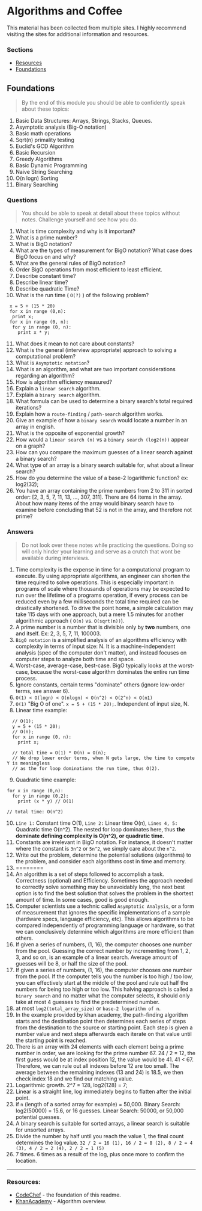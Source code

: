# Algorithms and Coffee

This material has been collected from multiple sites. I highly recommend visiting the sites for additional information and resources.

### Sections

- [Resources](#resources)
- [Foundations](#foundations)

## Foundations

[](#foundations)

> By the end of this module you should be able to confidently speak about these topics:

1. Basic Data Structures: Arrays, Strings, Stacks, Queues.
2. Asymptotic analysis (Big-O notation)
3. Basic math operations
4. Sqrt(n) primality testing
5. Euclid's GCD Algorithm
6. Basic Recursion
7. Greedy Algorithms
8. Basic Dynamic Programming
9. Naive String Searching
10. O(n logn) Sorting
11. Binary Searching

### Questions

> You should be able to speak at detail about these topics without notes. Challenge yourself and see how you do.

1. What is time complexity and why is it important?
2. What is a prime number?
3. What is BigO notation?
4. What are the types of measurement for BigO notation? What case does BigO focus on and why?
5. What are the general rules of BigO notation?
6. Order BigO operations from most efficient to least efficient.
7. Describe constant time?
8. Describe linear time?
9. Describe quadratic Time?
10. What is the run time ( `O(?)` ) of the following problem?

```node
 x = 5 + (15 * 20)
 for x in range (0,n):
  print x;
 for x in range (0, n):
  for y in range (0, n):
    print x * y;
```

11. What does it mean to not care about constants?
12. What is the general (interview appropriate) approach to solving a computational problem?
13. What is `Asymptotic notation`?
14. What is an algorithm, and what are two important considerations regarding an algorithm?
15. How is algorithm efficiency measured?
16. Explain a `linear search` algorithm.
17. Explain a `binary search` algorithm.
18. What formula can be used to determine a binary search's total required iterations?
19. Explain how a `route-finding` / `path-search` algorithm works.
20. Give an example of how a `binary search` would locate a number in an array in english.
21. What is the opposite of exponential growth?
22. How would a `linear search (n)` vs a `binary search (log2(n))` appear on a graph?
23. How can you compare the maximum guesses of a linear search against a binary search?
24. What type of an array is a binary search suitable for, what about a linear search?
25. How do you determine the value of a base-2 logarithmic function? ex: log2(32);
26. You have an array containing the prime numbers from 2 to 311 in sorted order: [2, 3, 5, 7, 11, 13, ..., 307, 311]. There are 64 items in the array. About how many items of the array would binary search have to examine before concluding that 52 is not in the array, and therefore not prime?

### Answers

> Do not look over these notes while practicing the questions. Doing so will only hinder your learning and serve as a crutch that wont be available during interviews.

1. Time complexity is the expense in time for a computational program to execute. By using appropriate algorithms, an engineer can shorten the time required to solve operations. This is especially important in programs of scale where thousands of operations may be expected to run over the lifetime of a programs operation, if every process can be reduced even by a few milliseconds the total time required can be drastically shortened. To drive the point home, a simple calculation may take 115 days with one approach, but a mere 1.5 minutes for another algorithmic approach ( `O(n)` vs. `O(sqrt(n))`).
2. A prime number is a number that is divisible only by **two** numbers, one and itself. Ex: 2, 3, 5, 7, 11, 100003.
3. `BigO notation` is a simplified analysis of an algorithms efficiency with complexity in terms of input size: N. It is a machine-independent analysis (spec of the computer don't matter), and instead focuses on computer steps to analyze both time and space.
4. Worst-case, average-case, best-case. BigO typically looks at the worst-case, because the worst-case algorithm dominates the entire run time process.
5. Ignore constants, certain terms "dominate" others (ignore low-order terms, see answer 6).
6. `O(1) < O(logn) < O(nlogn) < O(n^2) < O(2^n) < O(n1)`
7. `O(1)` "Big O of one". `x = 5 + (15 * 20);`. Independent of input size, N.
8. Linear time example:

```node
  // O(1);
  y = 5 + (15 * 20);
  // O(n);
  for x in range (0, n):
    print x;

  // total time = O(1) * O(n) = O(n);
  // We drop lower order terms, when N gets large, the time to compute Y is meaningless
  // as the for loop dominations the run time, thus O(2).
```

9. Quadratic time example:

```node
for x in range (0,n):
  for y in range (0,2):
    print (x * y) // O(1)

// total time: O(n^2)
```

10. `Line 1:` Constant time O(1), `Line 2:` Linear time O(n), `Lines 4, 5:` Quadratic time O(n^2). The nested for loop dominates here, thus **the dominate defining complexity is O(n^2), or quadratic time.**
11. Constants are irrelevant in BigO notation. For instance, it doesn't matter where the constant is `3n^2` or `5n^2`, we simply care about the `n^2`.
12. Write out the problem, determine the potential solutions (algorithms) to the problem, and consider each algorithms cost in time and memory.
13. ========
14. An algorithm is a set of steps followed to accomplish a task. Correctness (optional) and Efficiency. Sometimes the approach needed to correctly solve something may be unavoidably long, the next best option is to find the best solution that solves the problem in the shortest amount of time. In some cases, good is good enough.
15. Computer scientists use a technic called `Asymptotic Analysis`, or a form of measurement that ignores the specific implementations of a sample (hardware specs, language efficiency, etc). This allows algorithms to be compared independently of programming language or hardware, so that we can conclusively determine which algorithms are more efficient than others.
16. If given a series of numbers, (1, 16), the computer chooses one number from the pool. Guessing the correct number by incrementing from 1, 2, 3, and so on, is an example of a linear search. Average amount of guesses will be 8, or half the size of the pool.
17. If given a series of numbers, (1, 16), the computer chooses one number from the pool. If the computer tells you the number is too high / too low, you can effectively start at the middle of the pool and rule out half the numbers for being too high or too low. This halving approach is called a `binary search` and no matter what the computer selects, it should only take at most 4 guesses to find the predetermined number.
18. at most `log2(total_array_size)` or `base-2 logarithm of n`.
19. In the example provided by khan academy, the path-finding algorithm starts and the destination point then determines each series of steps from the destination to the source or starting point. Each step is given a number value and next steps afterwards each iterate on that value until the starting point is reached.
20. There is an array with 24 elements with each element being a prime number in order, we are looking for the prime number 67. 24 / 2 = 12, the first guess would be at index position 12, the value would be 41. 41 < 67. Therefore, we can rule out all indexes before 12 are too small. The average between the remaining indexes (13 and 24) is 18.5, we then check index 18 and we find our matching value.
21. Logarithmic growth. 2^7 = 128, log2(128) = 7;
22. Linear is a straight line, log immediately begins to flatten after the initial point.
23. if `n` (length of a sorted array for example) = 50,000. Binary Search: log2(50000) = 15.6, or 16 guesses. Linear Search: 50000, or 50,000 potential guesses.
24. A binary search is suitable for sorted arrays, a linear search is suitable for unsorted arrays.
25. Divide the number by half until you reach the value 1, the final count determines the log value. `32 / 2 = 16 (1), 16 / 2 = 8 (2), 8 / 2 = 4 (3), 4 / 2 = 2 (4), 2 / 2 = 1 (5)`
26. 7 times. 6 times as a result of the log, plus once more to confirm the location.

---

### Resources:

[](#resources)

- [CodeChef](https://www.codechef.com/certification/data-structures-and-algorithms/prepare#foundation) - the foundation of this readme.
- [KhanAcademy](https://www.khanacademy.org/computing/computer-science/algorithms#intro-to-algorithms) - Algorithm overview.
